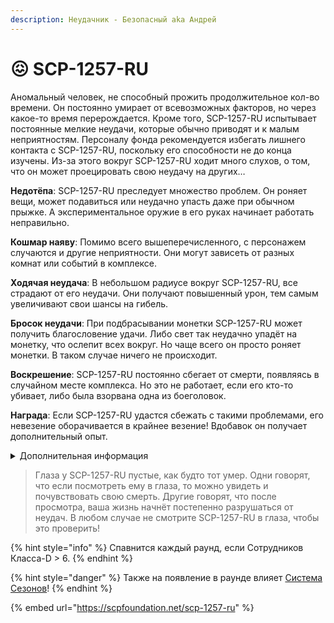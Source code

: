 ```yaml
---
description: Неудачник - Безопасный aka Андрей
---
```


# 😖 SCP-1257-RU

Аномальный человек, не способный прожить продолжительное кол-во времени. Он постоянно умирает от всевозможных факторов, но через какое-то время перерождается. Кроме того, SCP-1257-RU испытывает постоянные мелкие неудачи, которые обычно приводят и к малым неприятностям. Персоналу фонда рекомендуется избегать лишнего контакта с SCP-1257-RU, поскольку его способности не до конца изучены. Из-за этого вокруг SCP-1257-RU ходит много слухов, о том, что он может проецировать свою неудачу на других…

**Недотёпа**: SCP-1257-RU преследует множество проблем. Он роняет вещи, может подавиться или неудачно упасть даже при обычном прыжке. А экспериментальное оружие в его руках начинает работать неправильно.

**Кошмар наяву**: Помимо всего вышеперечисленного, с персонажем случаются и другие неприятности. Они могут зависеть от разных комнат или событий в комплексе.

**Ходячая неудача**: В небольшом радиусе вокруг SCP-1257-RU, все страдают от его неудачи. Они получают повышенный урон, тем самым увеличивают свои шансы на гибель.

**Бросок неудачи**: При подбрасывании монетки SCP-1257-RU может получить благословение удачи. Либо свет так неудачно упадёт на монетку, что ослепит всех вокруг. Но чаще всего он просто роняет монетки. В таком случае ничего не происходит.

**Воскрешение**: SCP-1257-RU постоянно сбегает от смерти, появляясь в случайном месте комплекса. Но это не работает, если его кто-то убивает, либо была взорвана одна из боеголовок.

**Награда**: Если SCP-1257-RU удастся сбежать с такими проблемами, его невезение оборачивается в крайнее везение! Вдобавок он получает дополнительный опыт.

<details>

<summary>Дополнительная информация</summary>

* **Класс**: Сотрудник Класса-D
* **Оружие**: Отсутствует
* **Уровень доступа**: Отсутствует
* **Броня**: Отсутствует
* **Особое снаряжение**: Отсутствует

</details>

> Глаза у SCP-1257-RU пустые, как будто тот умер. Одни говорят, что если посмотреть ему в глаза, то можно увидеть и почувствовать свою смерть. Другие говорят, что после просмотра, ваша жизнь начнёт постепенно разрушаться от неудач. В любом случае не смотрите SCP-1257-RU в глаза, чтобы это проверить!

{% hint style="info" %}
Спавнится каждый раунд, если Сотрудников Класса-D > 6.
{% endhint %}

{% hint style="danger" %}
Также на появление в раунде влияет [Система Сезонов](../../server-systems/seasons-system.md)!
{% endhint %}

{% embed url="https://scpfoundation.net/scp-1257-ru" %}
